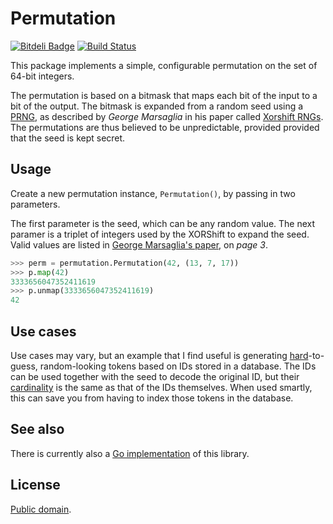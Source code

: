 # Permutation

[![Bitdeli Badge](https://d2weczhvl823v0.cloudfront.net/attilaolah/permutation.py/trend.png)](https://bitdeli.com/free "Bitdeli Badge")
[![Build Status](https://travis-ci.org/attilaolah/permutation.py.png?branch=master)](https://travis-ci.org/attilaolah/permutation.py)

This package implements a simple, configurable permutation on the set of 64-bit
integers.

The permutation is based on a bitmask that maps each bit of the input to a bit
of the output. The bitmask is expanded from a random seed using a [PRNG][1], as
described by *George Marsaglia* in his paper called [Xorshift RNGs][2]. The
permutations are thus believed to be unpredictable, provided provided that the
seed is kept secret.

[1]: //en.wikipedia.org/wiki/Pseudorandom_number_generator
[2]: http://www.jstatsoft.org/v08/i14/paper

## Usage

Create a new permutation instance, `Permutation()`, by passing in two
parameters.

The first parameter is the seed, which can be any random value.
The next paramer is a triplet of integers used by the XORShift to expand the
seed. Valid values are listed in [George Marsaglia's paper][2], on *page 3*.

```python
>>> perm = permutation.Permutation(42, (13, 7, 17))
>>> p.map(42)
3333656047352411619
>>> p.unmap(3333656047352411619)
42
```

## Use cases

Use cases may vary, but an example that I find useful is generating
[hard][4]-to-guess, random-looking tokens based on IDs stored in a database.
The IDs can be used together with the seed to decode the original ID, but their
[cardinality][5] is the same as that of the IDs themselves. When used smartly,
this can save you from having to index those tokens in the database.

[4]: //en.wikipedia.org/wiki/NP-hard
[5]: //en.wikipedia.org/wiki/Cardinality

## See also

There is currently also a [Go implementation][6] of this library.

[6]: //github.com/attilaolah/permutation.go

## License

[Public domain][3].

[3]: //github.com/attilaolah/permutation.go/blob/master/LICENSE
